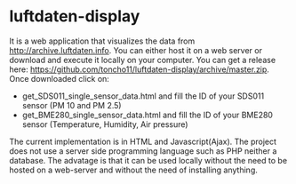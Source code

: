 # luftdaten-display
It is a web application that visualizes the data from http://archive.luftdaten.info. You can either host it on a web server or download and execute it locally on your computer. You can get a release here: https://github.com/toncho11/luftdaten-display/archive/master.zip. Once downloaded click on:

  * get_SDS011_single_sensor_data.html and fill the ID of your SDS011 sensor (PM 10 and PM 2.5)
  * get_BME280_single_sensor_data.html and fill the ID of your BME280 sensor (Temperature, Humidity, Air pressure)

The current implementation is in HTML and Javascript(Ajax). The project does not use a server side programming language such as PHP neither a database. The advatage is that it can be used locally without the need to be hosted on a web-server and without the need of installing anything.
